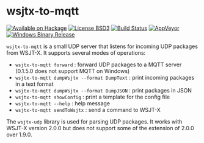 wsjtx-to-mqtt
=============

[![Available on Hackage][badge-hackage]][hackage]
[![License BSD3][badge-license]][license]
[![Build Status][badge-travis]][travis]
[![AppVeyor][badge-appveyor]][appveyor]
[![Windows Binary Release][badge-github-releases]][github-releases]

`wsjtx-to-mqtt` is a small UDP server that listens for incoming UDP packages from WSJT-X.
It supports several modes of operations:

* `wsjtx-to-mqtt forward` : forward UDP packages to a MQTT server (0.1.5.0 does not support MQTT on Windows)
* `wsjtx-to-mqtt dumpWsjtx --format DumpText` : print incoming packages in a text format
* `wsjtx-to-mqtt dumpWsjtx --format DumpJSON` : print packages in JSON
* `wsjtx-to-mqtt showConfig` : print a template for the config file
* `wsjtx-to-mqtt --help` : help message
* `wsjtx-to-mqtt sendToWsjtx` : send a command to WSJT-X

The `wsjtx-udp` library is used for parsing UDP packages.
It works with WSJT-X version 2.0.0 but does not support some of the extension of 2.0.0 over 1.9.0.

[travis]: https://travis-ci.org/MarcFontaine/wsjtx-to-mqtt
[badge-travis]: https://img.shields.io/travis/MarcFontaine/wsjtx-to-mqtt.svg?label=Linux%20build
[appveyor]: https://ci.appveyor.com/project/MarcFontaine/wsjtx-to-mqtt/branch/master
[badge-appveyor]: https://img.shields.io/appveyor/ci/MarcFontaine/wsjtx-to-mqtt.svg?label=Windows%20build
[badge-github-releases]: https://img.shields.io/github/release/MarcFontaine/wsjtx-to-mqtt.svg?label=Windows%20Binary
[github-releases]: https://github.com/MarcFontaine/wsjtx-to-mqtt/releases
[badge-license]: https://img.shields.io/badge/license-BSD3-green.svg
[license]: https://github.com/MarcFontaine/wsjtx-udp/blob/master/LICENSE
[hackage]: https://hackage.haskell.org/package/wsjtx-to-mqtt
[badge-hackage]: https://img.shields.io/hackage/v/wsjtx-to-mqtt.svg
